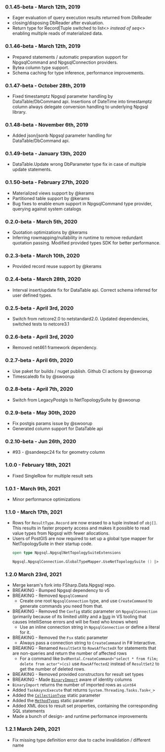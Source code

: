 ### 0.1.45-beta - March 12th, 2019
* Eager evaluation of query execution results returned from DbReader
* closing/disposing DbReader after evaluation.
* Return type for Record|Tuple switched to list<_> instead of seq<_> enabling multiple reads of materialized data.

### 0.1.46-beta - March 12th, 2019
* Prepared statements / automatic preparation support for NpgsqlCommand and NpgsqlConnection providers.
* Bytea column type support.
* Schema caching for type inference, performance improvements.

### 0.1.47-beta - October 28th, 2019
* Fixed timestamptz Npgsql parameter handling by DataTable/DbCommand api. Insertions of DateTime into timestamptz column always delegate conversion handling to underlying Npgsql library.

### 0.1.48-beta - November 6th, 2019
* Added json/jsonb Npgsql parameter handling for DataTable/DbCommand api.

### 0.1.49-beta - January 13th, 2020
* DataTable.Update wrong DbParameter type fix in case of multiple update statements.

### 0.1.50-beta - February 27th, 2020
* Materialized views support by @kerams
* Partitioned table support by @kerams
* Bug fixes to enable enum support in NpgsqlCommand type provider, querying against system catalogs

### 0.2.0-beta - March 5th, 2020
* Quotation optimizations by @kerams
* Inferring rowmapping/nullability in runtime to remove redundant quotation passing. Modified provided types SDK for better performance.

### 0.2.3-beta - March 10th, 2020
* Provided record reuse support by @kerams

### 0.2.4-beta - March 28th, 2020
* Interval insert/update fix for DataTable api. Correct schema inferred for user defined types.

### 0.2.5-beta - April 3rd, 2020
* Switch from netcore2.0 to netstandard2.0. Updated dependencies, switched tests to netcore3.1

### 0.2.6-beta - April 3rd, 2020
* Removed net461 framework dependency.

### 0.2.7-beta - April 6th, 2020
* Use paket for builds / nuget publish. Github CI actions by @swoorup
* Timescaledb fix by @swoorup

### 0.2.8-beta - April 7th, 2020
* Switch from LegacyPostgis to NetTopologySuite by @swoorup

### 0.2.9-beta - May 30th, 2020
* Fix postgis params issue by @swoorup
* Generated column support for DataTable api

### 0.2.10-beta - Jun 26th, 2020
* #93 - @sandeepc24 fix for geometry column

### 1.0.0 - February 18th, 2021
* Fixed SingleRow for multiple result sets

### 1.0.1 - March 9th, 2021
* Minor performance optimizations

### 1.1.0 - March 17th, 2021
* Rows for `ResultType.Record` are now erased to a tuple instead of `obj[]`. This results in faster property access and makes it possible to read value types from Npgsql with fewer allocations.
* Users of PostGIS are now required to set up a global type mapper for NetTopologySuite in their startup code.
  ```fsharp
  open type Npgsql.NpgsqlNetTopologySuiteExtensions

  Npgsql.NpgsqlConnection.GlobalTypeMapper.UseNetTopologySuite () |> ignore
  ```
  
### 1.2.0 March 23rd, 2021
* Merge keram's fork into FSharp.Data.Npgsql repo.
* BREAKING - Bumped Npgsql dependency to v5
* BREAKING - Removed `NpgsqlCommand`
  - Create one root `NpgsqlConnection` type, and use `CreateCommand` to generate commands you need from that.
* BREAKING - Removed the `Config` static parameter on `NpgsqlConnection` (primarily because of its limited utility and a [bug](https://github.com/dotnet/fsharp/issues/9265) in VS tooling that causes IntelliSense errors and will be fixed who knows when)
  - Use an inline connection string in `NpgsqlConnection` or define a literal for it.
* BREAKING - Removed the `Fsx` static parameter
  - Always pass a connection string to `CreateCommand` in F# Interactive.
* BREAKING - Renamed `ResultSetX` to `RowsAffectedX` for statements that are non-queries and return the number of affected rows
  - For a command like `DvdRental.CreateCommand<"select * from film; delete from actor">(cs)` use `RowsAffected2` instead of `ResultSet2` to get the number of deleted rows.
* BREAKING - Removed provided constructors for result set types
* BREAKING - Made [`BinaryImport`](#Bulk-Copy) aware of identity columns
* `BinaryImport` returns the number of imported rows as `uint64`
* Added `TaskAsyncExecute` that returns `System.Threading.Tasks.Task<_>`
* Added the [`CollectionType`](#Collection-types) static parameter
* Added the [`MethodTypes`](#Method-types) static parameter
* Added XML docs to result set properties, containing the corresponding SQL statements
* Made a bunch of design- and runtime performance improvements

### 1.2.1 March 24th, 2021
* Fix missing type definition error due to cache invalidation / different name
